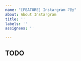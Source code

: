 ```yaml
---
name: "[FEATURE] Instargram 기능"
about: About Instargram
title: ''
labels: ''
assignees: ''

---
```


## TODO

